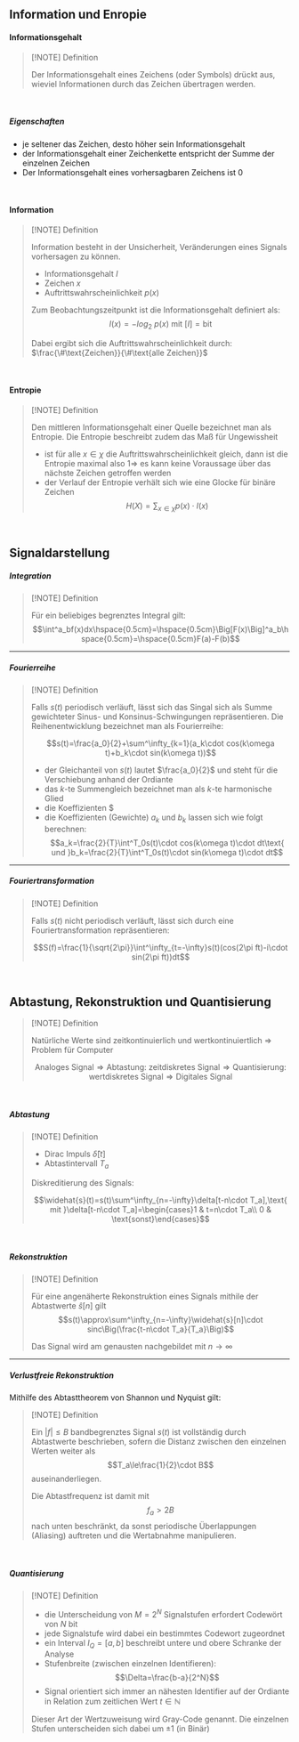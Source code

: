 ## Information und Enropie

#### Informationsgehalt

>[!NOTE] Definition 
>
>Der Informationsgehalt eines Zeichens (oder Symbols) drückt aus, wieviel Informationen durch das Zeichen übertragen werden.

<br>

##### Eigenschaften

- je seltener das Zeichen, desto höher sein Informationsgehalt
- der Informationsgehalt einer Zeichenkette entspricht der Summe der einzelnen Zeichen
- Der Informationsgehalt eines vorhersagbaren Zeichens ist 0

<br>

#### Information

>[!NOTE] Definition
>
>Information besteht in der Unsicherheit, Veränderungen eines Signals vorhersagen zu können.
>
>- Informationsgehalt $I$
>- Zeichen $x$
>- Auftrittswahrscheinlichkeit $p(x)$
>
>Zum Beobachtungszeitpunkt ist die Informationsgehalt definiert als:
>$$I(x)=-log_2\ p(x)\text{ mit } [I]=\text{bit}$$
>
>Dabei ergibt sich die Auftrittswahrscheinlichkeit durch: $\frac{\#\text{Zeichen}}{\#\text{alle Zeichen}}$

<br>

#### Entropie

>[!NOTE] Definition
>
>Den mittleren Informationsgehalt einer Quelle bezeichnet man als Entropie. Die Entropie beschreibt zudem das Maß für Ungewissheit 
>- ist für alle $x\in\chi$ die Auftrittswahrscheinlichkeit gleich, dann ist die Entropie maximal also $1\Rightarrow$ es kann keine Voraussage über das nächste Zeichen getroffen werden
>- der Verlauf der Entropie verhält sich wie eine Glocke für binäre Zeichen
>$$H(X)=\sum_{x\in\chi}p(x)\cdot I(x)$$

<br>

## Signaldarstellung

##### Integration

>[!NOTE] Definition
>
>Für ein beliebiges begrenztes Integral gilt:
>$$\int^a_bf(x)dx\hspace{0.5cm}=\hspace{0.5cm}\Big[F(x)\Big]^a_b\hspace{0.5cm}=\hspace{0.5cm}F(a)-F(b)$$

---

##### Fourierreihe

>[!NOTE] Definition
>
>Falls $s(t)$ periodisch verläuft, lässt sich das Singal sich als Summe gewichteter Sinus- und Konsinus-Schwingungen repräsentieren. Die Reihenentwicklung bezeichnet man als Fourierreihe:
>
>$$s(t)=\frac{a_0}{2}+\sum^\infty_{k=1}(a_k\cdot cos(k\omega t)+b_k\cdot sin(k\omega t))$$
>
>- der Gleichanteil von $s(t)$ lautet $\frac{a_0}{2}$ und steht für die Verschiebung anhand der Ordiante
>- das $k$-te Summengleich bezeichnet man als $k$-te harmonische Glied
>- die Koeffizienten $
>- die Koeffizienten (Gewichte) $a_k$ und $b_k$ lassen sich wie folgt berechnen:
>$$a_k=\frac{2}{T}\int^T_0s(t)\cdot cos(k\omega t)\cdot dt\text{ und }b_k=\frac{2}{T}\int^T_0s(t)\cdot sin(k\omega t)\cdot dt$$

---

##### Fouriertransformation

>[!NOTE] Definition
>
>Falls $s(t)$ nicht periodisch verläuft, lässt sich durch eine Fouriertransformation repräsentieren:
>
>$$S(f)=\frac{1}{\sqrt{2\pi}}\int^\infty_{t=-\infty}s(t)(cos(2\pi ft)-i\cdot sin(2\pi ft))dt$$

<br>

## Abtastung, Rekonstruktion und Quantisierung

>[!NOTE] Definition
>
>Natürliche Werte sind zeitkontinuierlich und wertkontinuiertlich $\Rightarrow$ Problem für Computer
>
>$$\text{Analoges Signal}\Rightarrow\text{Abtastung: zeitdiskretes Signal}\Rightarrow\text{Quantisierung: wertdiskretes Signal}\Rightarrow\text{Digitales Signal}$$

<br>

##### Abtastung

>[!NOTE] Definition
>
>- Dirac Impuls $\widehat\delta[t]$ 
>- Abtastintervall $T_a$
>  
>Diskreditierung des Signals:
>
>$$\widehat{s}(t)=s(t)\sum^\infty_{n=-\infty}\delta[t-n\cdot T_a],\text{ mit }\delta[t-n\cdot T_a]=\begin{cases}1 & t=n\cdot T_a\\ 0 & \text{sonst}\end{cases}$$

<br>

##### Rekonstruktion

>[!NOTE] Definition
>
>Für eine angenäherte Rekonstruktion eines Signals mithile der Abtastwerte $\widehat s[n]$ gilt
>$$s(t)\approx\sum^\infty_{n=-\infty}\widehat{s}[n]\cdot sinc\Big(\frac{t-n\cdot T_a}{T_a}\Big)$$
>
>Das Signal wird am genausten nachgebildet mit $n\rightarrow\infty$

---

##### Verlustfreie Rekonstruktion

Mithilfe des Abtasttheorem von Shannon und Nyquist gilt:

>[!NOTE] Definition
>
>Ein $|f|\le B$ bandbegrenztes Signal $s(t)$ ist vollständig durch Abtastwerte beschrieben, sofern die Distanz zwischen den einzelnen Werten weiter als $$T_a\le\frac{1}{2}\cdot B$$ 
>auseinanderliegen.
>
>Die Abtastfrequenz ist damit mit
>$$f_a>2B$$
>nach unten beschränkt, da sonst periodische Überlappungen (Aliasing) auftreten und die Wertabnahme manipulieren.


<br>

##### Quantisierung

>[!NOTE] Definition
>
>- die Unterscheidung von $M=2^N$ Signalstufen erfordert Codewört von $N$ bit
>- jede Signalstufe wird dabei ein bestimmtes Codewort zugeordnet
>- ein Interval $I_Q=[a,b]$ beschreibt untere und obere Schranke der Analyse
>- Stufenbreite (zwischen einzelnen Identifieren): $$\Delta=\frac{b-a}{2^N}$$
>- Signal orientiert sich immer an nähesten Identifier auf der Ordiante in Relation zum zeitlichen Wert $t\in\mathbb{N}$
>
>Dieser Art der Wertzuweisung wird Gray-Code genannt. Die einzelnen Stufen unterscheiden sich dabei um $\pm 1$ (in Binär)
